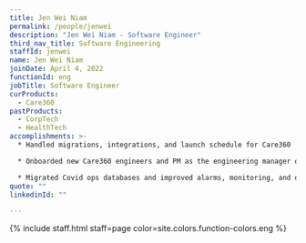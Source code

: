 ```yaml
---
title: Jen Wei Niam
permalink: /people/jenwei
description: "Jen Wei Niam - Software Engineer"
third_nav_title: Software Engineering
staffId: jenwei
name: Jen Wei Niam
joinDate: April 4, 2022
functionId: eng
jobTitle: Software Engineer
curProducts:
  - Care360
pastProducts:
  - CorpTech
  - HealthTech
accomplishments: >-
  * Handled migrations, integrations, and launch schedule for Care360

  * Onboarded new Care360 engineers and PM as the engineering manager of the team

  * Migrated Covid ops databases and improved alarms, monitoring, and query performance for Covid operations
quote: ""
linkedinId: ""

---
```


{% include staff.html staff=page color=site.colors.function-colors.eng %}
